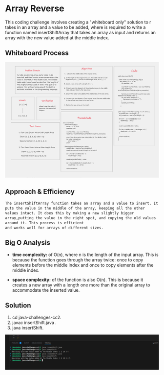 # Array Reverse

 This coding challenge involves creating a "whiteboard only" solution
 to r takes in an array and a value to be added, where is required to write a function named
 insertShiftArray that takes an array as input and returns an array with the new value added
 at the middle index.

## Whiteboard Process

![White Board](./assets/whiteboard-cc2.png)

## Approach & Efficiency

```
The insertShiftArray function takes an array and a value to insert. It puts the value in the middle of the array, keeping all the other values intact. It does this by making a new slightly bigger array,putting the value in the right spot, and copying the old values around it. This process is efficient 
and works well for arrays of different sizes.

```

## Big O Analysis

- **time complexity:** of O(n), where n is the length of the input array. This is because the function
    goes through the array twice: once to copy elements before the middle index and once to copy elements
    after the middle index.

- **space complexity:** of the function is also O(n). This is because it creates a new array with a length
    one more than the original array to accommodate the  inserted value.

## Solution

   1. cd java-challenges-cc2.
   2. javac insertShift.java .
   3. java insertShift.
   

   ![Example Output](./assets/example-cc2.png)

